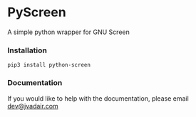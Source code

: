 # PyScreen
A simple python wrapper for GNU Screen

### Installation
`pip3 install python-screen`

### Documentation
If you would like to help with the documentation, please email [dev@jvadair.com](mailto:dev@jvadair.com)